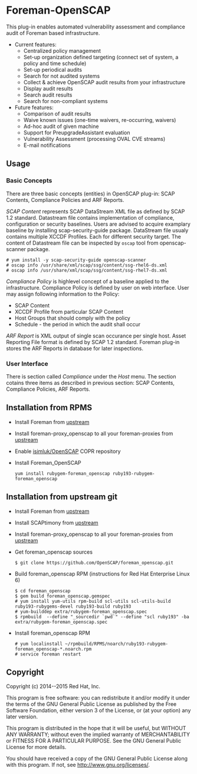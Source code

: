 # Foreman-OpenSCAP

This plug-in enables automated vulnerability assessment and compliance audit
of Foreman based infrastructure.

+ Current features:
  + Centralized policy management
  + Set-up organization defined targeting (connect set of system, a policy and time schedule)
  + Set-up periodical audits
  + Search for not audited systems
  + Collect & achieve OpenSCAP audit results from your infrastructure
  + Display audit results
  + Search audit results
  + Search for non-compliant systems
+ Future features:
  + Comparison of audit results
  + Waive known issues (one-time waivers, re-occurring, waivers)
  + Ad-hoc audit of given machine
  + Support for PreupgradeAssistant evaluation
  + Vulnerability Assessment (processing OVAL CVE streams)
  + E-mail notifications

## Usage

### Basic Concepts

There are three basic concepts (entities) in OpenSCAP plug-in: SCAP Contents, Compliance
Policies and ARF Reports.

*SCAP Content* represents SCAP DataStream XML file as defined by SCAP 1.2 standard. Datastream
file contains implementation of compliance, configuration or security baselines. Users are
advised to acquire examplary baseline by installing scap-security-guide package. DataStream
file usualy contains multiple XCCDF Profiles. Each for different security target. The content
of Datastream file can be inspected by `oscap` tool from openscap-scanner package.

  ```
  # yum install -y scap-security-guide openscap-scanner
  # oscap info /usr/share/xml/scap/ssg/content/ssg-rhel6-ds.xml
  # oscap info /usr/share/xml/scap/ssg/content/ssg-rhel7-ds.xml
  ```

*Compliance Policy* is highlevel concept of a baseline applied to the infrastructure. Compliance
Policy is defined by user on web interface. User may assign following information to the Policy:
+ SCAP Content
+ XCCDF Profile from particular SCAP Content
+ Host Groups that should comply with the policy
+ Schedule - the period in which the audit shall occur

*ARF Report* is XML output of single scan occurance per single host. Asset Reporting File format
is defined by SCAP 1.2 standard. Foreman plug-in stores the ARF Reports in database for later
inspections.

### User Interface

There is section called *Compliance* under the *Host* menu. The section cotains three items as
described in previous section: SCAP Contents, Compliance Policies, ARF Reports.

## Installation from RPMS

- Install Foreman from [upstream](http://theforeman.org/)

- Install foreman-proxy_openscap to all your foreman-proxies from [upstream](https://github.com/OpenSCAP/foreman-proxy_openscap)

- Enable [isimluk/OpenSCAP](https://copr.fedoraproject.org/coprs/isimluk/OpenSCAP/) COPR repository

- Install Foreman_OpenSCAP

  ```
  yum install rubygem-foreman_openscap ruby193-rubygem-foreman_openscap
  ```

## Installation from upstream git

- Install Foreman from [upstream](http://theforeman.org/)
- Install SCAPtimony from [upstream](https://github.com/OpenSCAP/scaptimony)
- Install foreman-proxy_openscap to all your foreman-proxies from [upstream](https://github.com/OpenSCAP/foreman-proxy_openscap)
- Get foreman_openscap sources

  ```
  $ git clone https://github.com/OpenSCAP/foreman_openscap.git
  ```

- Build foreman_openscap RPM (instructions for Red Hat Enterprise Linux 6)

  ```
  $ cd foreman_openscap
  $ gem build foreman_openscap.gemspec
  # yum install yum-utils rpm-build scl-utils scl-utils-build ruby193-rubygems-devel ruby193-build ruby193
  # yum-builddep extra/rubygem-foreman_openscap.spec
  $ rpmbuild  --define "_sourcedir `pwd`" --define "scl ruby193" -ba extra/rubygem-foreman_openscap.spec
  ```

- Install foreman_openscap RPM

  ```
  # yum localinstall ~/rpmbuild/RPMS/noarch/ruby193-rubygem-foreman_openscap-*.noarch.rpm
  # service foreman restart
  ```

## Copyright

Copyright (c) 2014--2015 Red Hat, Inc.

This program is free software: you can redistribute it and/or modify
it under the terms of the GNU General Public License as published by
the Free Software Foundation, either version 3 of the License, or
(at your option) any later version.

This program is distributed in the hope that it will be useful,
but WITHOUT ANY WARRANTY; without even the implied warranty of
MERCHANTABILITY or FITNESS FOR A PARTICULAR PURPOSE.  See the
GNU General Public License for more details.

You should have received a copy of the GNU General Public License
along with this program.  If not, see <http://www.gnu.org/licenses/>.

